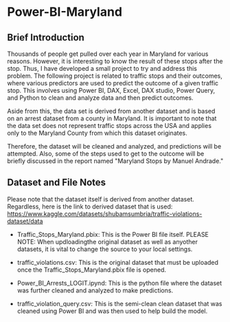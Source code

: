 # Power-BI-Maryland

## Brief Introduction
Thousands of people get pulled over each year in Maryland for various reasons. However, it is interesting to know the result of these stops after the stop. Thus, I have developed a small project to try and address this problem. 
The following project is related to traffic stops and their outcomes, where various predictors are used to predict the outcome of a given traffic stop. This involves using Power BI, DAX, Excel, DAX studio, Power Query, and Python to clean and analyze data and then predict outcomes.

Aside from this, the data set is derived from another dataset and is based on an arrest dataset from a county in Maryland. It is important to note that the data set does not represent traffic stops across the USA and applies only to the Maryland County from which this dataset originates. 

Therefore, the dataset will be cleaned and analyzed, and predictions will be attempted. Also, some of the steps used to get to the outcome will be briefly discussed in the report named "Maryland Stops by Manuel Andrade." 

## Dataset and File Notes
Please note that the dataset itself is derived from another dataset. Regardless, here is the link to derived dataset that is used: https://www.kaggle.com/datasets/shubamsumbria/traffic-violations-dataset/data 

- Traffic_Stops_Maryland.pbix: This is the Power BI file itself. PLEASE NOTE: When updloadingthe original dataset as well as anyother datasets, it is vital to change the source to your local settings. 

- traffic_violations.csv: This is the original dataset that must be uploaded once the Traffic_Stops_Maryland.pbix file is opened.

- Power_BI_Arrests_LOGIT.ipynd: This is the python file where the dataset was further cleaned and analyzed to make predictions.

- traffic_violation_query.csv: This is the semi-clean clean dataset that was cleaned using Power BI and was then used to help build the model. 


